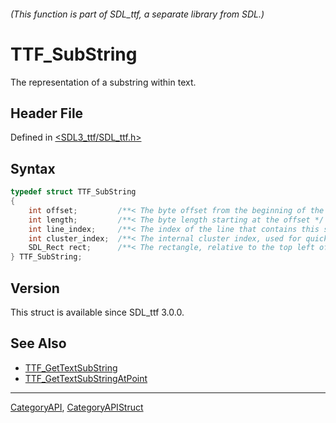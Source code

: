 ###### (This function is part of SDL_ttf, a separate library from SDL.)
# TTF_SubString

The representation of a substring within text.

## Header File

Defined in [<SDL3_ttf/SDL_ttf.h>](https://github.com/libsdl-org/SDL_ttf/blob/main/include/SDL3_ttf/SDL_ttf.h)

## Syntax

```c
typedef struct TTF_SubString
{
    int offset;         /**< The byte offset from the beginning of the text */
    int length;         /**< The byte length starting at the offset */
    int line_index;     /**< The index of the line that contains this substring */
    int cluster_index;  /**< The internal cluster index, used for quickly iterating */
    SDL_Rect rect;      /**< The rectangle, relative to the top left of the text, containing the substring */
} TTF_SubString;
```

## Version

This struct is available since SDL_ttf 3.0.0.

## See Also

- [TTF_GetTextSubString](TTF_GetTextSubString)
- [TTF_GetTextSubStringAtPoint](TTF_GetTextSubStringAtPoint)

----
[CategoryAPI](CategoryAPI), [CategoryAPIStruct](CategoryAPIStruct)

